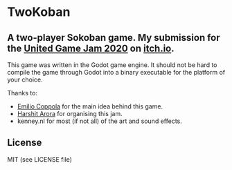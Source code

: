 # TwoKoban  

## A two-player Sokoban game. My submission for the [United Game Jam 2020](https://itch.io/jam/united-game-jam-2020) on [itch.io](https://itch.io/).  

This game was written in the Godot game engine. It should not be hard to compile the game through Godot into a binary executable for the platform of your choice.

Thanks to:
- [Emilio Coppola](https://www.youtube.com/playlist?list=PLQsiR7DILTcyz3qHGXvQstsB81O1NcBPM) for the main idea behind this game.
- [Harshit Arora](https://www.youtube.com/channel/UC9PRdJ2wyB9C3_wbIKNhLMQ/) for organising this jam.
- kenney.nl for most (if not all) of the art and sound effects.  

## License

MIT (see LICENSE file)
